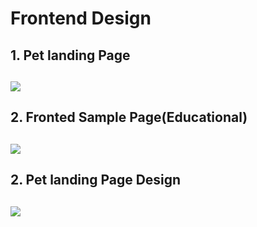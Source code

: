 <h1>Frontend Design</h1>
<h2>1. Pet landing Page<h2>
  <a href="https://github.com/99monisha/simple-frontend-design/tree/main/design_1">
  <img src="https://github.com/99monisha/simple-frontend-design/blob/main/design_1/images/final%20output.png"/></a>
  <h2>2. Fronted Sample Page(Educational)<h2>
    <a href="https://github.com/99monisha/simple-frontend-design/tree/main/design_2">
<img src="https://github.com/99monisha/simple-frontend-design/blob/main/design_2/images/finalop.png"/></a>
  <h2>2. Pet landing Page Design<h2><a href="https://github.com/99monisha/simple-frontend-design/tree/main/design3">
     <img src="https://github.com/99monisha/simple-frontend-design/blob/main/design3/images/finalop%201.png"/></a>
    
